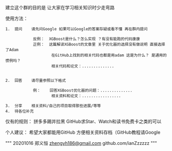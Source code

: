 建立这个群的目的是 
让大家在学习相关知识时少走弯路

使用方法：
    
    1.  提问    请先问Google 如果可以Google的答案存疑或看不懂 再在群内提问

                反例：  XGBoost是什么？怎么实现 ？有没有能跑的代码康康
                正例：  这篇解读XGBoost的文章里 关于优化器的选择没有做说明 直接选择了Adam 
                        在GitHub上找到的相关代码也都是用adam 这是为什么？ 是通用的惯例吗？
                        相关代码和论文：..............

                    
    2.  回答    请尽量参照以下格式
                
                例：    回答XGBoost优化器的问题：..............
                        相关资料和论文：.................
    
    3.  分享    相关资料/自己的项目取得那些进展/等等
    4.  待各位补充

仅有的规则：
    拼多多踢并拉黑 GitHub求Star、Watch和读书免费卡之类的可以 

个人建议：
    希望大家都能用GitHub 方便相关资料存档（GitHub教程请Google

"""
20201016 郑义恒 
zhengyh186@gmail.com
github.com/ianZzzzzz
"""